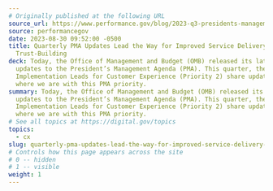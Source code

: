 ```yaml
---
# Originally published at the following URL
source_url: https://www.performance.gov/blog/2023-q3-presidents-management-agenda-updates/
source: performancegov
date: 2023-08-30 09:52:00 -0500
title: Quarterly PMA Updates Lead the Way for Improved Service Delivery and
  Trust-Building
deck: Today, the Office of Management and Budget (OMB) released its latest
  updates to the President’s Management Agenda (PMA). This quarter, the
  Implementation Leads for Customer Experience (Priority 2) share updates on
  where we are with this PMA priority.
summary: Today, the Office of Management and Budget (OMB) released its latest
  updates to the President’s Management Agenda (PMA). This quarter, the
  Implementation Leads for Customer Experience (Priority 2) share updates on
  where we are with this PMA priority.
# See all topics at https://digital.gov/topics
topics:
  - cx
slug: quarterly-pma-updates-lead-the-way-for-improved-service-delivery-and-trust-building
# Controls how this page appears across the site
# 0 -- hidden
# 1 -- visible
weight: 1
---
```

